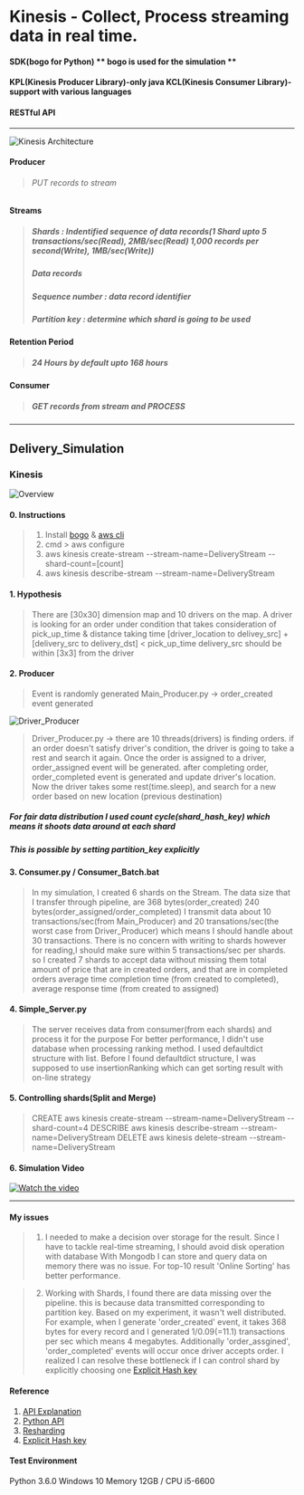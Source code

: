 
# Kinesis - Collect, Process streaming data in real time.
#### SDK(bogo for Python) ** bogo is used for the simulation **
#### KPL(Kinesis Producer Library)-only java KCL(Kinesis Consumer Library)-support with various languages
#### RESTful API

<hr/>

![Kinesis Architecture](https://docs.aws.amazon.com/streams/latest/dev/images/architecture.png "Kinesis Architecture")

#### Producer
> ###### PUT records to stream
#### Streams
> ##### Shards : Indentified sequence of data records(1 Shard upto 5 transactions/sec(Read), 2MB/sec(Read) 1,000 records per second(Write), 1MB/sec(Write))
> ##### Data records
> ##### Sequence number : data record identifier
> ##### Partition key : determine which shard is going to be used

#### Retention Period
> ##### 24 Hours by default upto 168 hours
#### Consumer
> ##### GET records from stream and PROCESS

<hr/>

## Delivery_Simulation
### Kinesis
![Overview](https://i.imgur.com/wiMuZTF.jpg "Overview")

#### 0. Instructions
> 1. Install [bogo](http://boto.cloudhackers.com/en/latest/ref/kinesis.html) & [aws cli](https://aws.amazon.com/ko/cli/)
> 2. cmd > aws configure
> 3. aws kinesis create-stream --stream-name=DeliveryStream --shard-count=[count]
> 4. aws kinesis describe-stream --stream-name=DeliveryStream
#### 1. Hypothesis
> There are [30x30] dimension map and 10 drivers on the map.
> A driver is looking for an order under condition that takes consideration of pick_up_time & distance
> taking time [driver_location to delivey_src] + [delivery_src to delivery_dst] < pick_up_time
> delivery_src should be within [3x3] from the driver
#### 2. Producer
> Event is randomly generated
> Main_Producer.py -> order_created event generated

![Driver_Producer](https://i.imgur.com/o9mrwOc.png "Driver_Producer")

> Driver_Producer.py -> there are 10 threads(drivers) is finding orders. if an order doesn't satisfy driver's
condition, the driver is going to take a rest and search it again. Once the order is assigned to a driver,
order_assigned event will be generated. after completing order, order_completed event is generated and update
driver's location. Now the driver takes some rest(time.sleep), and search for a new order based on new location
(previous destination)
##### For fair data distribution I used count **cycle(shard_hash_key)** which means it shoots data around at each shard
##### This is possible by setting partition_key explicitly

#### 3. Consumer.py / Consumer_Batch.bat
> In my simulation, I created 6 shards on the Stream. The data size that I transfer through pipeline, are 368
bytes(order_created) 240 bytes(order_assigned/order_completed) I transmit data about 10 transactions/sec(from
Main_Producer) and  20 transations/sec(the worst case from Driver_Producer) which means I should handle about 30
transactions.
> There is no concern with writing to shards however for reading,I should make sure within 5 transactions/sec per
shards. so I created 7 shards to accept data without missing them
> total amount of price that are in created orders, and that are in completed orders
> average time completion time (from created to completed), average response time (from created to assigned)

#### 4. Simple_Server.py
> The server receives data from consumer(from each shards) and process it for the purpose
> For better performance, I didn't use database when processing ranking method. I used defaultdict structure with list.
> Before I found defaultdict structure, I was supposed to use insertionRanking which can get sorting result with on-line strategy

#### 5. Controlling shards(Split and Merge)
> CREATE aws kinesis create-stream --stream-name=DeliveryStream --shard-count=4
> DESCRIBE aws kinesis describe-stream --stream-name=DeliveryStream
> DELETE aws kinesis delete-stream --stream-name=DeliveryStream

#### 6. Simulation Video
[![Watch the video](https://i.imgur.com/mRAF72o.jpg)](https://vimeo.com/user87602558/review/281374079/a065c35302)
<hr/>

#### My issues
> 1. I needed to make a decision over storage for the result.
> Since I have to tackle real-time streaming, I should avoid disk operation with database
> With Mongodb I can store and query data on memory there was no issue.
> For top-10 result  'Online Sorting' has better performance.

> 2. Working with Shards, I found there are data missing over the pipeline. this is because data transmitted
corresponding to partition key. Based on my experiment, it wasn't well distributed.
For example, when I generate 'order_created' event, it takes 368 bytes for every record and I generated
1/0.09(=11.1) transactions per sec which means 4 megabytes. Additionally 'order_assgined', 'order_completed' events
will occur once driver accepts order.
I realized I can resolve these bottleneck if I can control shard by explicitly choosing one [Explicit Hash key](https://stackoverflow.com/questions/46634357/how-to-write-data-to-a-specific-shard-in-kinesis)


#### Reference

1. [API Explanation](https://docs.aws.amazon.com/kinesis/latest/APIReference/API_DescribeStreamSummary.html)
2. [Python API](https://boto3.readthedocs.io/en/latest/reference/services/kinesis.html#Kinesis.Client.describe_stream_summary)
3. [Resharding](https://docs.aws.amazon.com/streams/latest/dev/kinesis-using-sdk-java-resharding-strategies.html)
4. [Explicit Hash key](https://stackoverflow.com/questions/46634357/how-to-write-data-to-a-specific-shard-in-kinesis)


#### Test Environment
Python 3.6.0
Windows 10
Memory 12GB / CPU i5-6600
